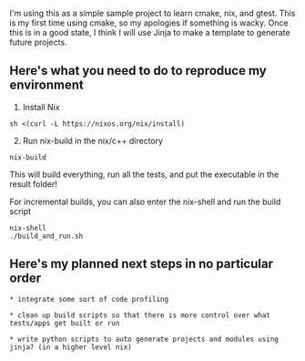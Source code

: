 I'm using this as a simple sample project to learn cmake, nix, and gtest. This is my first time using cmake, so my apologies if something is wacky. Once this is in a good state, I think I will use Jinja to make a template to generate future projects.

## Here's what you need to do to reproduce my environment

1. Install Nix

```
sh <(curl -L https://nixos.org/nix/install)
```

2. Run nix-build in the nix/c++ directory
```
nix-build
```

This will build everything, run all the tests, and put the executable in the result folder!

For incremental builds, you can also enter the nix-shell and run the build script

```
nix-shell
./build_and_run.sh
```

## Here's my planned next steps in no particular order
```
* integrate some sort of code profiling

* clean up build scripts so that there is more control over what tests/apps get built or run

* write python scripts to auto generate projects and modules using jinja? (in a higher level nix)
```

